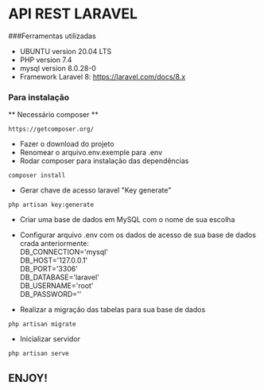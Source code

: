 # API REST LARAVEL

###Ferramentas utilizadas

- UBUNTU version 20.04 LTS
- PHP version 7.4
- mysql  version 8.0.28-0
- Framework Laravel 8: https://laravel.com/docs/8.x

### Para instalação

** Necessário composer **
```
https://getcomposer.org/
```
* Fazer o download do projeto
* Renomear o arquivo.env.exemple para .env
* Rodar composer para instalação das dependências
```
composer install
```

* Gerar chave de acesso laravel "Key generate"
```
php artisan key:generate
```

* Criar uma base de dados em MySQL com o nome de sua escolha

* Configurar arquivo .env com os dados de acesso de sua base de dados crada anteriormente:<br>
DB_CONNECTION='mysql'</br>
DB_HOST='127.0.0.1'</br>
DB_PORT='3306'</br>
DB_DATABASE='laravel'</br>
DB_USERNAME='root'</br>
DB_PASSWORD=''</br>

* Realizar a migração das tabelas para sua base de dados
```
php artisan migrate
```

* Inicializar servidor
```
php artisan serve
```

## ENJOY!
